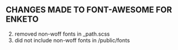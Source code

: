 ## CHANGES MADE TO FONT-AWESOME FOR ENKETO

2. removed non-woff fonts in \_path.scss
3. did not include non-woff fonts in /public/fonts
